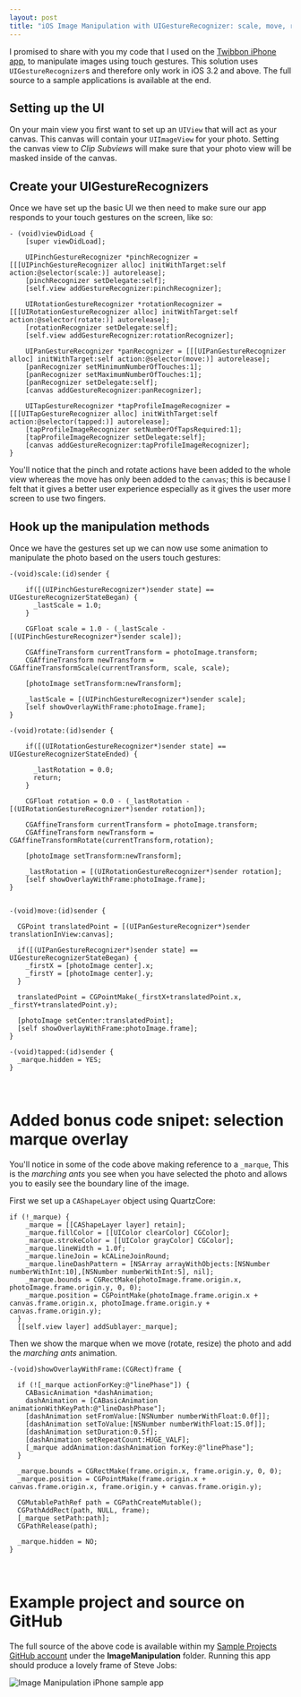```yaml
---
layout: post
title: "iOS Image Manipulation with UIGestureRecognizer: scale, move, rotate"
---
```


I promised to share with you my code that I used on the [Twibbon iPhone app](http://itunes.apple.com/us/app/twibbon/id441719849?mt=8&ls=1#), to manipulate images using touch gestures. This solution uses `UIGestureRecognizer`s and therefore only work in iOS 3.2 and above. The full source to a sample applications is available at the end.

## Setting up the UI

On your main view you first want to set up an `UIView` that will act as your canvas. This canvas will contain your `UIImageView` for your photo. Setting the canvas view to *Clip Subviews* will make sure that your photo view will be masked inside of the canvas.

## Create your UIGestureRecognizers

Once we have set up the basic UI we then need to make sure our app responds to your touch gestures on the screen, like so:

	- (void)viewDidLoad {
		[super viewDidLoad];

		UIPinchGestureRecognizer *pinchRecognizer = [[[UIPinchGestureRecognizer alloc] initWithTarget:self action:@selector(scale:)] autorelease];
		[pinchRecognizer setDelegate:self];
		[self.view addGestureRecognizer:pinchRecognizer];

		UIRotationGestureRecognizer *rotationRecognizer = [[[UIRotationGestureRecognizer alloc] initWithTarget:self action:@selector(rotate:)] autorelease];
		[rotationRecognizer setDelegate:self];
		[self.view addGestureRecognizer:rotationRecognizer];

		UIPanGestureRecognizer *panRecognizer = [[[UIPanGestureRecognizer alloc] initWithTarget:self action:@selector(move:)] autorelease];
		[panRecognizer setMinimumNumberOfTouches:1];
		[panRecognizer setMaximumNumberOfTouches:1];
		[panRecognizer setDelegate:self];
		[canvas addGestureRecognizer:panRecognizer];

		UITapGestureRecognizer *tapProfileImageRecognizer = [[[UITapGestureRecognizer alloc] initWithTarget:self action:@selector(tapped:)] autorelease];
		[tapProfileImageRecognizer setNumberOfTapsRequired:1];
		[tapProfileImageRecognizer setDelegate:self];
		[canvas addGestureRecognizer:tapProfileImageRecognizer];
	}

You'll notice that the pinch and rotate actions have been added to the whole view whereas the move has only been added to the `canvas`; this is because I felt that it gives a better user experience especially as it gives the user more screen to use two fingers.

## Hook up the manipulation methods

Once we have the gestures set up we can now use some animation to manipulate the photo based on the users touch gestures:

	-(void)scale:(id)sender {

	    if([(UIPinchGestureRecognizer*)sender state] == UIGestureRecognizerStateBegan) {
	      _lastScale = 1.0;
	    }

	    CGFloat scale = 1.0 - (_lastScale - [(UIPinchGestureRecognizer*)sender scale]);

	    CGAffineTransform currentTransform = photoImage.transform;
	    CGAffineTransform newTransform = CGAffineTransformScale(currentTransform, scale, scale);

	    [photoImage setTransform:newTransform];

	    _lastScale = [(UIPinchGestureRecognizer*)sender scale];
	    [self showOverlayWithFrame:photoImage.frame];
	}

	-(void)rotate:(id)sender {

	    if([(UIRotationGestureRecognizer*)sender state] == UIGestureRecognizerStateEnded) {

	      _lastRotation = 0.0;
	      return;
	    }

	    CGFloat rotation = 0.0 - (_lastRotation - [(UIRotationGestureRecognizer*)sender rotation]);

	    CGAffineTransform currentTransform = photoImage.transform;
	    CGAffineTransform newTransform = CGAffineTransformRotate(currentTransform,rotation);

	    [photoImage setTransform:newTransform];

	    _lastRotation = [(UIRotationGestureRecognizer*)sender rotation];
	    [self showOverlayWithFrame:photoImage.frame];
	}


	-(void)move:(id)sender {

	  CGPoint translatedPoint = [(UIPanGestureRecognizer*)sender translationInView:canvas];

	  if([(UIPanGestureRecognizer*)sender state] == UIGestureRecognizerStateBegan) {
	    _firstX = [photoImage center].x;
	    _firstY = [photoImage center].y;
	  }

	  translatedPoint = CGPointMake(_firstX+translatedPoint.x, _firstY+translatedPoint.y);

	  [photoImage setCenter:translatedPoint];
	  [self showOverlayWithFrame:photoImage.frame];
	}

	-(void)tapped:(id)sender {
	  _marque.hidden = YES;
	}
&nbsp;	
# Added bonus code snipet: selection marque overlay

You'll notice in some of the code above making reference to a `_marque`, This is the *marching ants* you see when you have selected the photo and allows you to easily see the boundary line of the image. 

First we set up a `CAShapeLayer` object using QuartzCore:

	if (!_marque) {
	    _marque = [[CAShapeLayer layer] retain];
	    _marque.fillColor = [[UIColor clearColor] CGColor];
	    _marque.strokeColor = [[UIColor grayColor] CGColor];
	    _marque.lineWidth = 1.0f;
	    _marque.lineJoin = kCALineJoinRound;
	    _marque.lineDashPattern = [NSArray arrayWithObjects:[NSNumber numberWithInt:10],[NSNumber numberWithInt:5], nil];
	    _marque.bounds = CGRectMake(photoImage.frame.origin.x, photoImage.frame.origin.y, 0, 0);
	    _marque.position = CGPointMake(photoImage.frame.origin.x + canvas.frame.origin.x, photoImage.frame.origin.y + canvas.frame.origin.y);
	  }
	  [[self.view layer] addSublayer:_marque];
	
Then we show the marque when we move (rotate, resize) the photo and add the *marching ants* animation.

	-(void)showOverlayWithFrame:(CGRect)frame {

	  if (![_marque actionForKey:@"linePhase"]) {
	    CABasicAnimation *dashAnimation;
	    dashAnimation = [CABasicAnimation animationWithKeyPath:@"lineDashPhase"];
	    [dashAnimation setFromValue:[NSNumber numberWithFloat:0.0f]];
	    [dashAnimation setToValue:[NSNumber numberWithFloat:15.0f]];
	    [dashAnimation setDuration:0.5f];
	    [dashAnimation setRepeatCount:HUGE_VALF];
	    [_marque addAnimation:dashAnimation forKey:@"linePhase"];
	  }

	  _marque.bounds = CGRectMake(frame.origin.x, frame.origin.y, 0, 0);
	  _marque.position = CGPointMake(frame.origin.x + canvas.frame.origin.x, frame.origin.y + canvas.frame.origin.y);

	  CGMutablePathRef path = CGPathCreateMutable();
	  CGPathAddRect(path, NULL, frame);
	  [_marque setPath:path];
	  CGPathRelease(path);

	  _marque.hidden = NO;
	}
&nbsp;
 
# Example project and source on GitHub

The full source of the above code is available within my [Sample Projects GitHub account](https://github.com/rogchap/SampleProjects) under the **ImageManipulation** folder. Running this app should produce a lovely frame of Steve Jobs:

![Image Manipulation iPhone sample app](https://github.com/rogchap/SampleProjects/raw/master/ImageManipulation/Screenshot.png)

	